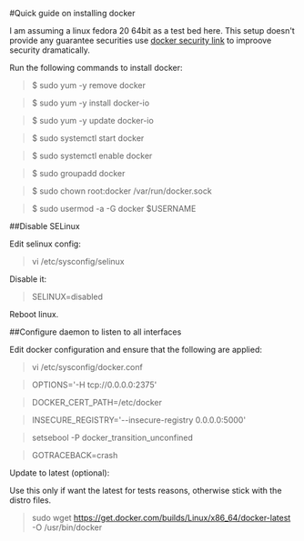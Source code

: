 #Quick guide on installing docker

I am assuming a linux fedora 20 64bit as a test bed here. This setup doesn't provide any guarantee securities use [docker security link](docker-security.md) to improove security dramatically.

Run the following commands to install docker:

>$ sudo yum -y remove docker

>$ sudo yum -y install docker-io

>$ sudo yum -y update docker-io

>$ sudo systemctl start docker

>$ sudo systemctl enable docker

>$ sudo groupadd docker

>$ sudo chown root:docker /var/run/docker.sock

>$ sudo usermod -a -G docker $USERNAME

##Disable SELinux

Edit selinux config:

>vi /etc/sysconfig/selinux

Disable it:

>SELINUX=disabled

Reboot linux.

##Configure daemon to listen to all interfaces

Edit docker configuration and ensure that the following are applied:

>vi /etc/sysconfig/docker.conf 

>OPTIONS='-H tcp://0.0.0.0:2375'

>DOCKER_CERT_PATH=/etc/docker

>INSECURE_REGISTRY='--insecure-registry 0.0.0.0:5000'

>setsebool -P docker_transition_unconfined

>GOTRACEBACK=crash

Update to latest (optional):

Use this only if want the latest for tests reasons, otherwise stick with the distro files.

>sudo wget https://get.docker.com/builds/Linux/x86_64/docker-latest -O /usr/bin/docker

